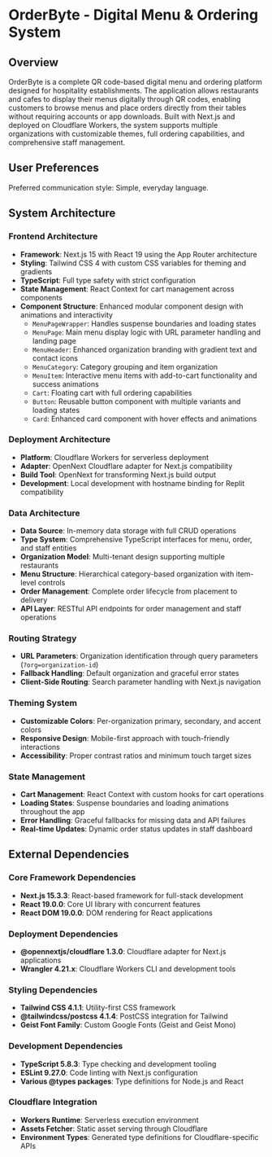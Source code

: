 # OrderByte - Digital Menu & Ordering System

## Overview

OrderByte is a complete QR code-based digital menu and ordering platform designed for hospitality establishments. The application allows restaurants and cafes to display their menus digitally through QR codes, enabling customers to browse menus and place orders directly from their tables without requiring accounts or app downloads. Built with Next.js and deployed on Cloudflare Workers, the system supports multiple organizations with customizable themes, full ordering capabilities, and comprehensive staff management.

## User Preferences

Preferred communication style: Simple, everyday language.

## System Architecture

### Frontend Architecture
- **Framework**: Next.js 15 with React 19 using the App Router architecture
- **Styling**: Tailwind CSS 4 with custom CSS variables for theming and gradients
- **TypeScript**: Full type safety with strict configuration
- **State Management**: React Context for cart management across components
- **Component Structure**: Enhanced modular component design with animations and interactivity
  - `MenuPageWrapper`: Handles suspense boundaries and loading states
  - `MenuPage`: Main menu display logic with URL parameter handling and landing page
  - `MenuHeader`: Enhanced organization branding with gradient text and contact icons
  - `MenuCategory`: Category grouping and item organization
  - `MenuItem`: Interactive menu items with add-to-cart functionality and success animations
  - `Cart`: Floating cart with full ordering capabilities
  - `Button`: Reusable button component with multiple variants and loading states
  - `Card`: Enhanced card component with hover effects and animations

### Deployment Architecture
- **Platform**: Cloudflare Workers for serverless deployment
- **Adapter**: OpenNext Cloudflare adapter for Next.js compatibility
- **Build Tool**: OpenNext for transforming Next.js build output
- **Development**: Local development with hostname binding for Replit compatibility

### Data Architecture
- **Data Source**: In-memory data storage with full CRUD operations
- **Type System**: Comprehensive TypeScript interfaces for menu, order, and staff entities
- **Organization Model**: Multi-tenant design supporting multiple restaurants
- **Menu Structure**: Hierarchical category-based organization with item-level controls
- **Order Management**: Complete order lifecycle from placement to delivery
- **API Layer**: RESTful API endpoints for order management and staff operations

### Routing Strategy
- **URL Parameters**: Organization identification through query parameters (`?org=organization-id`)
- **Fallback Handling**: Default organization and graceful error states
- **Client-Side Routing**: Search parameter handling with Next.js navigation

### Theming System
- **Customizable Colors**: Per-organization primary, secondary, and accent colors
- **Responsive Design**: Mobile-first approach with touch-friendly interactions
- **Accessibility**: Proper contrast ratios and minimum touch target sizes

### State Management
- **Cart Management**: React Context with custom hooks for cart operations
- **Loading States**: Suspense boundaries and loading animations throughout the app
- **Error Handling**: Graceful fallbacks for missing data and API failures
- **Real-time Updates**: Dynamic order status updates in staff dashboard

## External Dependencies

### Core Framework Dependencies
- **Next.js 15.3.3**: React-based framework for full-stack development
- **React 19.0.0**: Core UI library with concurrent features
- **React DOM 19.0.0**: DOM rendering for React applications

### Deployment Dependencies
- **@opennextjs/cloudflare 1.3.0**: Cloudflare adapter for Next.js applications
- **Wrangler 4.21.x**: Cloudflare Workers CLI and development tools

### Styling Dependencies
- **Tailwind CSS 4.1.1**: Utility-first CSS framework
- **@tailwindcss/postcss 4.1.4**: PostCSS integration for Tailwind
- **Geist Font Family**: Custom Google Fonts (Geist and Geist Mono)

### Development Dependencies
- **TypeScript 5.8.3**: Type checking and development tooling
- **ESLint 9.27.0**: Code linting with Next.js configuration
- **Various @types packages**: Type definitions for Node.js and React

### Cloudflare Integration
- **Workers Runtime**: Serverless execution environment
- **Assets Fetcher**: Static asset serving through Cloudflare
- **Environment Types**: Generated type definitions for Cloudflare-specific APIs